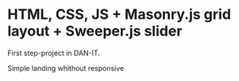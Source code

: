# HTML, CSS, JS + Masonry.js grid layout + Sweeper.js slider

First step-project in DAN-IT.

Simple landing whithout responsive
